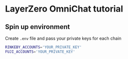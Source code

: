 # LayerZero OmniChat tutorial

## Spin up environment

Create `.env` file and pass your private keys for each chain

```bash
RINKEBY_ACCOUNTS='YOUR_PRIVATE_KEY'
FUJI_ACCOUNTS='YOUR_PRIVATE_KEY'
```